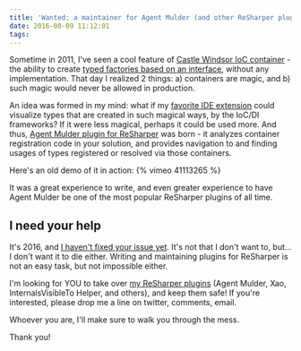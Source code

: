 ```yaml
---
title: 'Wanted: a maintainer for Agent Mulder (and other ReSharper plugins)'
date: 2016-08-09 11:12:01
tags:
---
```

Sometime in 2011, I've seen a cool feature of [Castle Windsor IoC container](https://github.com/castleproject/Windsor/) - the ability to create [typed factories based on an interface](https://github.com/castleproject/Windsor/blob/master/docs/typed-factory-facility-interface-based.md), without any implementation. That day I realized 2 things: a) containers are magic, and b) such magic would never be allowed in production.

An idea was formed in my mind: what if my [favorite IDE extension](https://www.jetbrains.com/resharper/) could visualize types that are created in such magical ways, by the IoC/DI frameworks? If it were less magical, perhaps it could be used more. And thus, [Agent Mulder plugin for ReSharper](https://github.com/hmemcpy/AgentMulder) was born - it analyzes container registration code in your solution, and provides navigation to and finding usages of types registered or resolved via those containers.

Here's an old demo of it in action:
{% vimeo 41113265 %}

It was a great experience to write, and even greater experience to have Agent Mulder be one of the most popular ReSharper plugins of all time.

## I need your help

It's 2016, and [I haven't fixed your issue yet](http://www.michaelbromley.co.uk/blog/529/why-i-havent-fixed-your-issue-yet). It's not that I don't want to, but... I don't want it to die either. Writing and maintaining plugins for ReSharper is not an easy task, but not impossible either.

I'm looking for YOU to take over [my ReSharper plugins](https://resharper-plugins.jetbrains.com/profiles/hmemcpy/) (Agent Mulder, Xao, InternalsVisibleTo Helper, and others), and keep them safe! If you're interested, please drop me a line on twitter, comments, email.

Whoever you are, I'll make sure to walk you through the mess.

Thank you!
